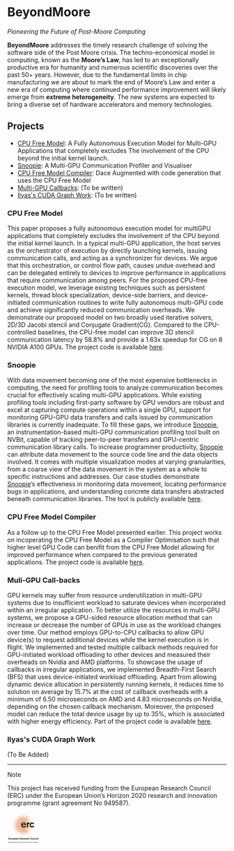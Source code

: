 # BeyondMoore
_Pioneering the Future of Post-Moore Computing_

**BeyondMoore** addresses the timely research challenge of solving the software side of the Post Moore crisis. The
techno-economical model in computing, known as the **Moore’s Law**, has led to an exceptionally productive era for humanity
and numerous scientific discoveries over the past 50+ years. However, due to the fundamental limits in chip
manufacturing we are about to mark the end of Moore’s Law and enter a new era of computing where continued performance
improvement will likely emerge from **extreme heterogeneity**. The new systems are expected to bring a diverse set of
hardware accelerators and memory technologies.

## Projects

* [CPU Free Model](#CPU-Free-Model): A Fully Autonomous Execution Model for Multi-GPU Applications that completely excludes The involvement of the CPU beyond the initial kernel launch.
* [Snoopie](#Snoopie): A Multi-GPU Communication Profiler and Visualiser
* [CPU Free Model Compiler](#CPU-Free-Model-Compiler): Dace Augmented with code generation that uses the CPU Free Model
* [Multi-GPU Callbacks](#Multi-GPU-Callbacks): (To be written)
* [Ilyas's CUDA Graph Work](https://github.com/msasongko17/multigpu_callback): (To be written)

### CPU Free Model

This paper proposes a fully autonomous execution model for multiGPU applications that completely excludes the
involvement of the CPU beyond the initial kernel launch. In a typical multi-GPU application, the host serves as the
orchestrator of execution by directly launching kernels, issuing communication calls, and acting as a synchronizer for
devices. We argue that this orchestration, or control flow path, causes undue overhead and can be delegated entirely to
devices to improve performance in applications that require communication among peers. For the proposed CPU-free
execution model, we leverage existing techniques such as persistent kernels, thread block specialization, device-side
barriers, and device-initiated communication routines to write fully autonomous multi-GPU code and achieve significantly
reduced communication overheads. We demonstrate our proposed model on two broadly used iterative solvers, 2D/3D Jacobi
stencil and Conjugate Gradient(CG). Compared to the CPU-controlled baselines, the CPU-free model can improve 3D stencil
communication latency by 58.8% and provide a 1.63x speedup for CG on 8 NVIDIA A100 GPUs. The project code is available
[here](https://github.com/ParCoreLab/CPU-Free-model).

### Snoopie

With data movement becoming one of the most expensive bottlenecks in computing, the need for profiling tools to analyze
communication becomes crucial for effectively scaling multi-GPU applications. While existing profiling tools including
first-party software by GPU vendors are robust and excel at capturing compute operations within a single GPU, support
for monitoring GPU-GPU data transfers and calls issued by communication libraries is currently inadequate. To fill these
gaps, we introduce [Snoopie](https://github.com/parcorelab/snoopie), an instrumentation-based multi-GPU
communication profiling tool built on NVBit, capable of tracking peer-to-peer transfers and GPU-centric
communication library calls. To increase programmer productivity, [Snoopie](https://github.com/parcorelab/snoopie)
can attribute data movement to the source code line and the data objects involved. It comes with multiple
visualization modes at varying granularities, from a coarse view of the data movement in the system as a whole to
specific instructions and addresses. Our case studies demonstrate [Snoopie](https://github.com/parcorelab/snoopie)’s
effectiveness in monitoring data movement, locating performance bugs in applications, and understanding concrete
data transfers abstracted beneath communication libraries. The tool is publicly available
[here](https://github.com/ParCoreLab/snoopie).


### CPU Free Model Compiler

As a follow up to the CPU Free Model presented earlier. This project works on incoperating the CPU Free Model as a
Compiler Optimisation such that higher level GPU Code can benifit from the CPU Free Model allowing for improved
performance when compared to the previous generated applications. The project code is available
[here](https://github.com/ParCoreLab/CPU-Free-Model-Compiler).

### Muli-GPU Call-backs

GPU kernels may suffer from resource underutilization in multi-GPU systems due to insufficient workload to saturate
devices when incorporated within an irregular application. To better utilize the resources in multi-GPU systems, we
propose a GPU-sided resource allocation method that can increase or decrease the number of GPUs in use as the workload
changes over time. Our method employs GPU-to-CPU callbacks to allow GPU device(s) to request additional devices while
the kernel execution is in flight. We implemented and tested multiple callback methods required for GPU-initiated
workload offloading to other devices and measured their overheads on Nvidia and AMD platforms. To showcase the usage of
callbacks in irregular applications, we implemented Breadth-First Search (BFS) that uses device-initiated workload
offloading. Apart from allowing dynamic device allocation in persistently running kernels, it reduces time to solution
on average by 15.7% at the cost of callback overheads with a minimum of 6.50 microseconds on AMD and 4.83 microseconds
on Nvidia, depending on the chosen callback mechanism. Moreover, the proposed model can reduce the total device usage by
up to 35%, which is associated with higher energy efficiency. Part of the project code is available [here](https://github.com/msasongko17/multigpu_callback).

### Ilyas's CUDA Graph Work

(To Be Added)


---

> [!NOTE]
> This project has received funding from the European Research Council (ERC) under the European Union’s Horizon 2020 research and innovation programme (grant agreement No 949587).

<img alt="ERC Logo" src="https://raw.githubusercontent.com/ParCoreLab/BeyondMoore/main/assets/erc_logo-150x150.png" width="75px">
